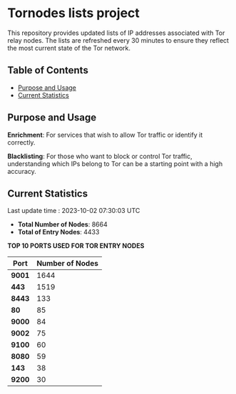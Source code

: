 # Tornodes lists project

This repository provides updated lists of IP addresses associated with Tor relay nodes. The lists are refreshed every 30 minutes to ensure they reflect the most current state of the Tor network.

## Table of Contents

- [Purpose and Usage](#purpose-and-usage)
- [Current Statistics](#current-statistics)


## Purpose and Usage

**Enrichment**: For services that wish to allow Tor traffic or identify it correctly.

**Blacklisting**: For those who want to block or control Tor traffic, understanding which IPs belong to Tor can be a starting point with a high accuracy.

## Current Statistics

Last update time : 2023-10-02 07:30:03 UTC

- **Total Number of Nodes**: 8664
- **Total of Entry Nodes**: 4433

**TOP 10 PORTS USED FOR TOR ENTRY NODES**

| **Port** | **Number of Nodes** |
|------|-----------------|
| **9001**   | 1644  |
| **443**   | 1519  |
| **8443**   | 133  |
| **80**   | 85  |
| **9000**   | 84  |
| **9002**   | 75  |
| **9100**   | 60  |
| **8080**   | 59  |
| **143**   | 38  |
| **9200**   | 30  |

